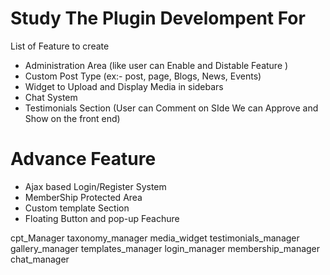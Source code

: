 # Study The Plugin Develompent For 

List of  Feature to create 

* Administration Area (like user can Enable and Distable Feature )
* Custom Post Type (ex:- post, page, Blogs, News, Events)
* Widget to Upload and Display Media in sidebars
* Chat System
* Testimonials Section (User can Comment on SIde We can Approve and Show on the front end) 

# Advance Feature 

* Ajax based Login/Register System
* MemberShip Protected Area
* Custom template Section
* Floating Button and  pop-up Feachure


cpt_Manager
taxonomy_manager
media_widget
testimonials_manager
gallery_manager
templates_manager
login_manager
membership_manager
chat_manager